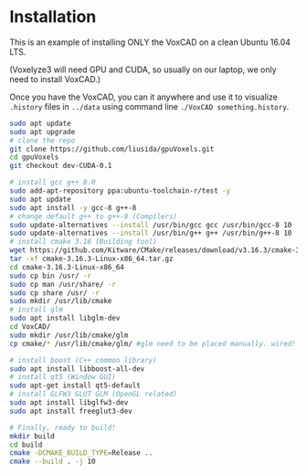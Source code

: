 # Installation

This is an example of installing ONLY the VoxCAD on a clean Ubuntu 16.04 LTS.

(Voxelyze3 will need GPU and CUDA, so usually on our laptop, we only need to install VoxCAD.)

Once you have the VoxCAD, you can it anywhere and use it to visualize `.history` files in `../data` using command line `./VoxCAD something.history`.

```bash
sudo apt update
sudo apt upgrade
# clone the repo
git clone https://github.com/liusida/gpuVoxels.git
cd gpuVoxels
git checkout dev-CUDA-0.1

# install gcc g++ 8.0
sudo add-apt-repository ppa:ubuntu-toolchain-r/test -y
sudo apt update
sudo apt install -y gcc-8 g++-8 
# change default g++ to g++-8 (Compilers)
sudo update-alternatives --install /usr/bin/gcc gcc /usr/bin/gcc-8 10
sudo update-alternatives --install /usr/bin/g++ g++ /usr/bin/g++-8 10
# install cmake 3.16 (Building tool)
wget https://github.com/Kitware/CMake/releases/download/v3.16.3/cmake-3.16.3-Linux-x86_64.tar.gz
tar -xf cmake-3.16.3-Linux-x86_64.tar.gz
cd cmake-3.16.3-Linux-x86_64
sudo cp bin /usr/ -r
sudo cp man /usr/share/ -r
sudo cp share /usr/ -r
sudo mkdir /usr/lib/cmake
# install glm
sudo apt install libglm-dev
cd VoxCAD/
sudo mkdir /usr/lib/cmake/glm
cp cmake/* /usr/lib/cmake/glm/ #glm need to be placed manually. wired!

# install boost (C++ common library)
sudo apt install libboost-all-dev
# install qt5 (Window GUI)
sudo apt-get install qt5-default
# install GLFW3 GLUT GLM (OpenGL related)
sudo apt install libglfw3-dev
sudo apt install freeglut3-dev

# Finally, ready to build!
mkdir build
cd build
cmake -DCMAKE_BUILD_TYPE=Release ..
cmake --build . -j 10
```